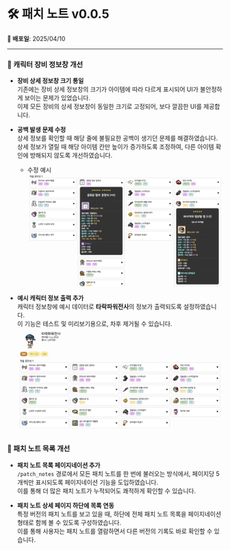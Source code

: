 # 🛠️ 패치 노트 v0.0.5

**📅 배포일**: 2025/04/10

---

### 🧰 캐릭터 장비 정보창 개선

- **장비 상세 정보창 크기 통일**  
  기존에는 장비 상세 정보창의 크기가 아이템에 따라 다르게 표시되어 UI가 불안정하게 보이는 문제가 있었습니다.  
  이제 모든 장비의 상세 정보창이 동일한 크기로 고정되어, 보다 깔끔한 UI를 제공합니다.

- **공백 발생 문제 수정**  
  상세 정보를 확인할 때 해당 줄에 불필요한 공백이 생기던 문제를 해결하였습니다.  
  상세 정보가 열릴 때 해당 아이템 칸만 높이가 증가하도록 조정하여, 다른 아이템 확인에 방해되지 않도록 개선하였습니다.

  - 수정 예시
    ![alt text](patch_note_0.0.5-2.png)

- **예시 캐릭터 정보 출력 추가**  
  캐릭터 정보창에 예시 데이터로 **타락파워전사**의 정보가 출력되도록 설정하였습니다.  
  이 기능은 테스트 및 미리보기용으로, 차후 제거될 수 있습니다.
  ![alt text](patch_note_0.0.5-1.png)

### 📄 패치 노트 목록 개선

- **패치 노트 목록 페이지네이션 추가**  
  `/patch_notes` 경로에서 모든 패치 노트를 한 번에 불러오는 방식에서, 페이지당 5개씩만 표시되도록 페이지네이션 기능을 도입하였습니다.  
  이를 통해 더 많은 패치 노트가 누적되어도 쾌적하게 확인할 수 있습니다.

- **패치 노트 상세 페이지 하단에 목록 연동**  
  특정 버전의 패치 노트를 보고 있을 때, 하단에 전체 패치 노트 목록을 페이지네이션 형태로 함께 볼 수 있도록 구성하였습니다.  
  이를 통해 사용자는 패치 노트를 열람하면서 다른 버전의 기록도 바로 확인할 수 있습니다.
